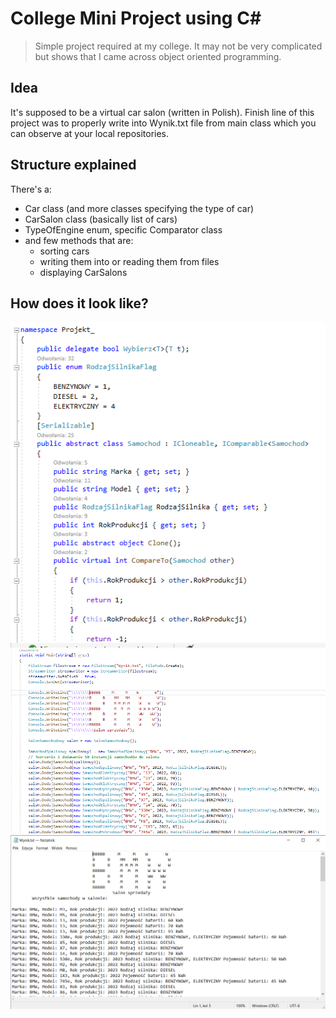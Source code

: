 # College Mini Project using C\#
>Simple project required at my college. It may not be very complicated
>but shows that I came across object oriented programming.

## Idea
It's supposed to be a virtual car salon (written in Polish). Finish line of this project was to properly write into Wynik.txt file from main class which you can observe at your local repositories.

## Structure explained
There's a: 
* Car class (and more classes specifying the type of car)
* CarSalon class (basically list of cars)
* TypeOfEngine enum, specific Comparator class
* and few methods that are:
    * sorting cars
    * writing them into or reading them from files
    * displaying CarSalons 

## How does it look like?
![](/screenshots/code1.PNG)
![](/screenshots/code2.PNG)
![](/screenshots/code3.PNG)
